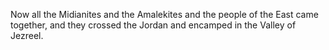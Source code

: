 Now all the Midianites and the Amalekites and the people of the East came together, and they crossed the Jordan and encamped in the Valley of Jezreel.
